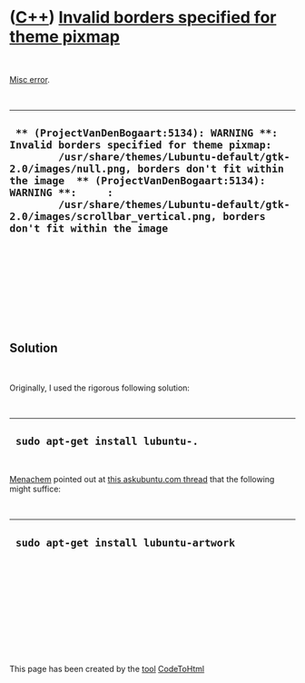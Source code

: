 



 

 

 

 

 

([C++](Cpp.htm)) [Invalid borders specified for theme pixmap](CppMiscErrorInvalidBordersSpecifiedForThemePixmap.htm)
====================================================================================================================

 

[Misc error](CppMiscError.htm).

 

  -------------------------------------------------------------------------------------------------------------------------------------------------------------------------------------------------------------------------------------------------------------------------------------------------------------------------------------------------------------------------
  ` ** (ProjectVanDenBogaart:5134): WARNING **: Invalid borders specified for theme pixmap:         /usr/share/themes/Lubuntu-default/gtk-2.0/images/null.png, borders don't fit within the image  ** (ProjectVanDenBogaart:5134): WARNING **:     :         /usr/share/themes/Lubuntu-default/gtk-2.0/images/scrollbar_vertical.png, borders don't fit within the image`
  -------------------------------------------------------------------------------------------------------------------------------------------------------------------------------------------------------------------------------------------------------------------------------------------------------------------------------------------------------------------------

 

 

 

 

 

Solution
--------

 

Originally, I used the rigorous following solution:

 

  -----------------------------------
  ` sudo apt-get install lubuntu-.`
  -----------------------------------

 

[Menachem](http://askubuntu.com/users/21794/menachem) pointed out at
[this askubuntu.com
thread](http://askubuntu.com/questions/225093/emacs-gives-warnings-in-lubuntu)
that the following might suffice:

 

  -----------------------------------------
  ` sudo apt-get install lubuntu-artwork`
  -----------------------------------------

 

 

 

 

 





 




This page has been created by the [tool](Tools.htm)
[CodeToHtml](ToolCodeToHtml.htm)
